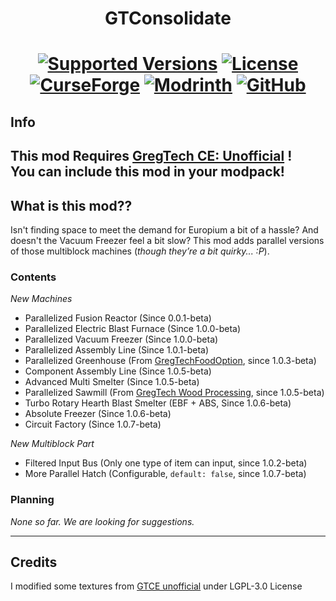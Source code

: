 <h1 align="center">GTConsolidate</h1>
<h1 align="center">
    <a href="https://www.curseforge.com/minecraft/mc-mods/gtconsolidate"><img src="https://img.shields.io/badge/Available%20for-MC%201.12.2%20-informational?style=for-the-badge" alt="Supported Versions"></a>
    <a href="https://github.com/MrKono/GTConsolidate/blob/master/LICENSE"><img src="https://img.shields.io/github/license/MrKono/GTConsolidate?style=for-the-badge" alt="License"></a>
    <br>
    <a href="https://www.curseforge.com/minecraft/mc-mods/gtconsolidate"><img src="https://cf.way2muchnoise.eu/1178654.svg?badge_style=for_the_badge" alt="CurseForge"></a>
    <a href="https://modrinth.com/mod/gtconsolidate"><img src="https://img.shields.io/modrinth/dt/gtconsolidate?logo=modrinth&label=&suffix=%20&style=for-the-badge&color=2d2d2d&labelColor=5ca424&logoColor=1c1c1c" alt="Modrinth"></a>
    <a href="https://github.com/MrKono/GTConsolidate/releases"><img src="https://img.shields.io/github/downloads/MrKono/GTConsolidate/total?sort=semver&logo=github&label=&style=for-the-badge&color=2d2d2d&labelColor=545454&logoColor=FFFFFF" alt="GitHub"></a>
</h1>

## Info 
**This mod Requires [GregTech CE: Unofficial](https://github.com/GregTechCEu/GregTech) !**  
You can include this mod in your modpack!
---
## What is this mod??
Isn't finding space to meet the demand for Europium a bit of a hassle? And doesn't the Vacuum Freezer feel a bit slow? This mod adds parallel versions of those multiblock machines (_though they’re a bit quirky... :P_).
### Contents
_New Machines_
- Parallelized Fusion Reactor (Since 0.0.1-beta)  
- Parallelized Electric Blast Furnace (Since 1.0.0-beta)  
- Parallelized Vacuum Freezer (Since 1.0.0-beta)
- Parallelized Assembly Line (Since 1.0.1-beta)
- Parallelized Greenhouse (From [GregTechFoodOption](https://github.com/bruberu/GregTechFoodOption), since 1.0.3-beta)  
- Component Assembly Line (Since 1.0.5-beta)
- Advanced Multi Smelter (Since 1.0.5-beta)
- Parallelized Sawmill (From [GregTech Wood Processing](https://github.com/GTModpackTeam/GTWoodProcessing/tree/master), since 1.0.5-beta)
- Turbo Rotary Hearth Blast Smelter (EBF + ABS, Since 1.0.6-beta)
- Absolute Freezer (Since 1.0.6-beta)
- Circuit Factory (Since 1.0.7-beta)

_New Multiblock Part_
- Filtered Input Bus (Only one type of item can input, since 1.0.2-beta)
- More Parallel Hatch (Configurable, `default: false`, since 1.0.7-beta)

### Planning
_None so far. We are looking for suggestions._ 

---
## Credits
I modified some textures from [GTCE unofficial](https://github.com/GregTechCEu/GregTech) under LGPL-3.0 License
